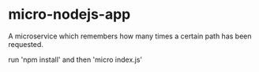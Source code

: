 # micro-nodejs-app

A microservice which remembers how many times a certain path has been requested.

run 'npm install' and then 'micro index.js'
